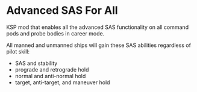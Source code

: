 # Advanced SAS For All
KSP mod that enables all the advanced SAS functionality on all command pods and probe bodies in career mode.

All manned and unmanned ships will gain these SAS abilities regardless of pilot skill:
* SAS and stability
* prograde and retrograde hold
* normal and anti-normal hold
* target, anti-target, and maneuver hold

